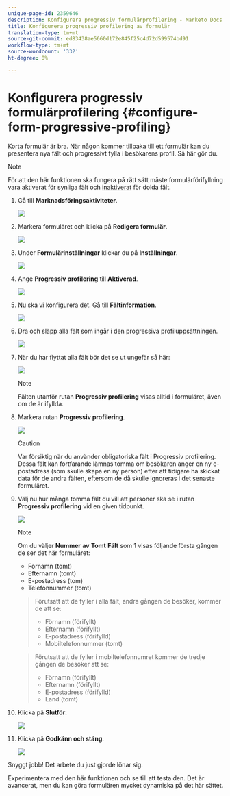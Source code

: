 ```yaml
---
unique-page-id: 2359646
description: Konfigurera progressiv formulärprofilering - Marketo Docs - Produktdokumentation
title: Konfigurera progressiv profilering av formulär
translation-type: tm+mt
source-git-commit: ed83438ae5660d172e845f25c4d72d599574bd91
workflow-type: tm+mt
source-wordcount: '332'
ht-degree: 0%

---
```



# Konfigurera progressiv formulärprofilering {#configure-form-progressive-profiling}

Korta formulär är bra. När någon kommer tillbaka till ett formulär kan du presentera nya fält och progressivt fylla i besökarens profil. Så här gör du.

>[!NOTE]
>
>För att den här funktionen ska fungera på rätt sätt måste formulärförifyllning vara aktiverat för synliga fält och [inaktiverat](/help/marketo/product-docs/demand-generation/forms/form-fields/disable-pre-fill-for-a-form-field.md) för dolda fält.

1. Gå till **Marknadsföringsaktiviteter**.

   ![](assets/ma-1.png)

1. Markera formuläret och klicka på **Redigera formulär**.

   ![](assets/image2014-9-15-12-3a31-3a20.png)

1. Under **Formulärinställningar** klickar du på **Inställningar**.

   ![](assets/image2014-9-15-12-3a31-3a29.png)

1. Ange **Progressiv profilering** till **Aktiverad**.

   ![](assets/image2014-9-15-12-3a31-3a47.png)

1. Nu ska vi konfigurera det. Gå till **Fältinformation**.

   ![](assets/image2014-9-15-12-3a31-3a55.png)

1. Dra och släpp alla fält som ingår i den progressiva profiluppsättningen.

   ![](assets/image2014-9-15-12-3a32-3a3.png)

1. När du har flyttat alla fält bör det se ut ungefär så här:

   ![](assets/image2014-9-15-12-3a32-3a12.png)

   >[!NOTE]
   >
   >Fälten utanför rutan **Progressiv profilering** visas alltid i formuläret, även om de är ifyllda.

1. Markera rutan **Progressiv profilering**.

   ![](assets/image2014-9-15-12-3a32-3a19.png)

   >[!CAUTION]
   >
   >Var försiktig när du använder obligatoriska fält i Progressiv profilering. Dessa fält kan fortfarande lämnas tomma om besökaren anger en ny e-postadress (som skulle skapa en ny person) efter att tidigare ha skickat data för de andra fälten, eftersom de då skulle ignoreras i det senaste formuläret.

1. Välj nu hur många tomma fält du vill att personer ska se i rutan **Progressiv profilering** vid en given tidpunkt.

   ![](assets/image2014-9-15-12-3a32-3a26.png)

   >[!NOTE]
   >
   >Om du väljer **Nummer** **av** **Tomt** **Fält** som 1 visas följande första gången de ser det här formuläret:
   >
   >* Förnamn (tomt)
   >* Efternamn (tomt)
   >* E-postadress (tom)
   >* Telefonnummer (tomt)

   >
   >Förutsatt att de fyller i alla fält, andra gången de besöker, kommer de att se:
   >
   >* Förnamn (förifyllt)
   >* Efternamn (förifyllt)
   >* E-postadress (förifylld)
   >* Mobiltelefonnummer (tomt)

   >
   >Förutsatt att de fyller i mobiltelefonnumret kommer de tredje gången de besöker att se:
   >
   >* Förnamn (förifyllt)
   >* Efternamn (förifyllt)
   >* E-postadress (förifylld)
   >* Land (tomt)


1. Klicka på **Slutför**.

   ![](assets/image2014-9-15-12-3a33-3a35.png)

1. Klicka på **Godkänn och stäng**.

   ![](assets/image2014-9-15-12-3a33-3a45.png)

Snyggt jobb! Det arbete du just gjorde lönar sig.

Experimentera med den här funktionen och se till att testa den. Det är avancerat, men du kan göra formulären mycket dynamiska på det här sättet.
